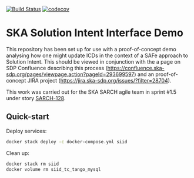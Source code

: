 [![Build Status](https://travis-ci.com/bmort/sarch-128.svg?branch=master)](https://travis-ci.com/bmort/sarch-128)
[![codecov](https://codecov.io/gh/bmort/sarch-128/branch/master/graph/badge.svg)](https://codecov.io/gh/bmort/sarch-128)

# SKA Solution Intent Interface Demo

This repository has been set up for use with a proof-of-concept demo
analysing how one might update ICDs in the context of a SAFe approach to
Solution Intent. This should be viewed in conjunction with the a page on
SDP Confluence describing this process
(<https://confluence.ska-sdp.org/pages/viewpage.action?pageId=293699597>)
and an proof-of-concept JIRA project
(<https://jira.ska-sdp.org/issues/?filter=28704>).

This work was carried out for the SKA SARCH agile team in sprint #1.5 under
story [SARCH-128](https://jira.skatelescope.org/browse/SARCH-128).

## Quick-start

Deploy services:

```bash
docker stack deploy -c docker-compose.yml siid
```

Clean up:

```bash
docker stack rm siid
docker volume rm siid_tc_tango_mysql
```
